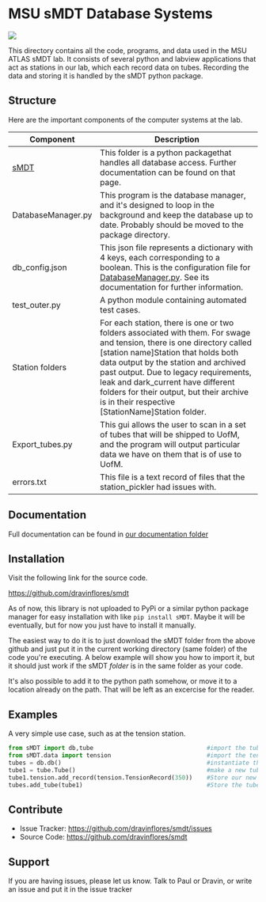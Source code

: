 MSU sMDT Database Systems
========
![](https://atlas.cern/sites/atlas-public.web.cern.ch/files/inline-images/ATLAS-Logo-Ref-RGB-H-transparent.png)

This directory contains all the code, programs, and data used in the MSU ATLAS sMDT lab. 
It consists of several python and labview applications that act as stations in our lab, which each record data on tubes.
Recording the data and storing it is handled by the sMDT python package. 

Structure
--------
Here are the important components of the computer systems at the lab.

Component | Description
---|---
[sMDT](documentation/sMDT.md) | This folder is a python packagethat handles all database access. Further documentation can be found on that page.
DatabaseManager.py | This program is the database manager, and it's designed to loop in the background and keep the database up to date. Probably should be moved to the package directory. 
db_config.json | This json file represents a dictionary with 4 keys, each corresponding to a boolean. This is the configuration file for [DatabaseManager.py](documentation/DatabaseManager.md). See its documentation for further information. 
test_outer.py | A python module containing automated test cases. 
Station folders | For each station, there is one or two folders associated with them. For swage and tension, there is one directory called [station name]Station that holds both data output by the station and archived past output. Due to legacy requirements, leak and dark_current have different folders for their output, but their archive is in their respective [StationName]Station folder.
Export_tubes.py | This gui allows the user to scan in a set of tubes that will be shipped to UofM, and the program will output particular data we have on them that is of use to UofM.
errors.txt | This file is a text record of files that the station_pickler had issues with. 

Documentation
-------------
Full documentation can be found in [our documentation folder](documentation/home.md)

Installation
------------
Visit the following link for the source code.

https://github.com/dravinflores/smdt

As of now, this library is not uploaded to PyPi or a similar python package manager for easy installation with like `pip install sMDT`.
Maybe it will be eventually, but for now you just have to install it manually. 

The easiest way to do it is to just download the sMDT folder from the above github and just put it in the current working directory (same folder) of the code you're executing. A below example will show you how to import it, but it should just work if the sMDT *folder* is in the same folder as your code.

It's also possible to add it to the python path somehow, or move it to a location already on the path. That will be left as an excercise for the reader. 

Examples
--------
A very simple use case, such as at the tension station.
```python
from sMDT import db,tube                                #import the tube and db modules
from sMDT.data import tension                           #import the tension module
tubes = db.db()                                         #instantiate the database
tube1 = tube.Tube()                                     #make a new tube
tube1.tension.add_record(tension.TensionRecord(350))    #Store our new data in the tube, in the form of a TensionRecord object. 
tubes.add_tube(tube1)                                   #Store the tube in the database
```

Contribute
----------

- Issue Tracker: https://github.com/dravinflores/smdt/issues
- Source Code: https://github.com/dravinflores/smdt

Support
-------

If you are having issues, please let us know.
Talk to Paul or Dravin, or write an issue and put it in the issue tracker

